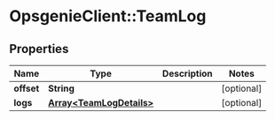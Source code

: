 # OpsgenieClient::TeamLog

## Properties
Name | Type | Description | Notes
------------ | ------------- | ------------- | -------------
**offset** | **String** |  | [optional] 
**logs** | [**Array&lt;TeamLogDetails&gt;**](TeamLogDetails.md) |  | [optional] 


